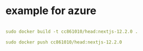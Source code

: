 # example for azure 
```yml

sudo docker build -t cc861010/head:nextjs-12.2.0 .

sudo docker push cc861010/head:nextjs-12.2.0


```